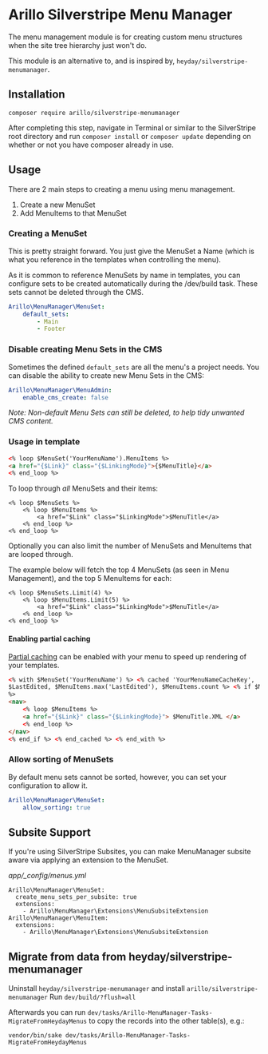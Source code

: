 # Arillo Silverstripe Menu Manager

The menu management module is for creating custom menu structures when the site
tree hierarchy just won't do.

This module is an alternative to, and is inspired by, `heyday/silverstripe-menumanager`.


## Installation

```
composer require arillo/silverstripe-menumanager
```

After completing this step, navigate in Terminal or similar to the SilverStripe
root directory and run `composer install` or `composer update` depending on
whether or not you have composer already in use.

## Usage

There are 2 main steps to creating a menu using menu management.

1. Create a new MenuSet
2. Add MenuItems to that MenuSet

### Creating a MenuSet

This is pretty straight forward. You just give the MenuSet a Name (which is what
you reference in the templates when controlling the menu).

As it is common to reference MenuSets by name in templates, you can configure
sets to be created automatically during the /dev/build task. These sets cannot
be deleted through the CMS.

```yaml
Arillo\MenuManager\MenuSet:
    default_sets:
        - Main
        - Footer
```

### Disable creating Menu Sets in the CMS

Sometimes the defined `default_sets` are all the menu's a project needs. You can
disable the ability to create new Menu Sets in the CMS:

```yml
Arillo\MenuManager\MenuAdmin:
    enable_cms_create: false
```

_Note: Non-default Menu Sets can still be deleted, to help tidy unwanted CMS
content._

### Usage in template

```html
<% loop $MenuSet('YourMenuName').MenuItems %>
<a href="{$Link}" class="{$LinkingMode}">{$MenuTitle}</a>
<% end_loop %>
```

To loop through _all_ MenuSets and their items:

    <% loop $MenuSets %>
    	<% loop $MenuItems %>
    		<a href="$Link" class="$LinkingMode">$MenuTitle</a>
    	<% end_loop %>
    <% end_loop %>

Optionally you can also limit the number of MenuSets and MenuItems that are looped through.

The example below will fetch the top 4 MenuSets (as seen in Menu Management), and the top 5 MenuItems for each:

    <% loop $MenuSets.Limit(4) %>
    	<% loop $MenuItems.Limit(5) %>
    		<a href="$Link" class="$LinkingMode">$MenuTitle</a>
    	<% end_loop %>
    <% end_loop %>

#### Enabling partial caching

[Partial caching](https://docs.silverstripe.org/en/4/developer_guides/performance/partial_caching/)
can be enabled with your menu to speed up rendering of your templates.

```html
<% with $MenuSet('YourMenuName') %> <% cached 'YourMenuNameCacheKey',
$LastEdited, $MenuItems.max('LastEdited'), $MenuItems.count %> <% if $MenuItems
%>
<nav>
    <% loop $MenuItems %>
    <a href="{$Link}" class="{$LinkingMode}"> $MenuTitle.XML </a>
    <% end_loop %>
</nav>
<% end_if %> <% end_cached %> <% end_with %>
```

### Allow sorting of MenuSets

By default menu sets cannot be sorted, however, you can set your configuration to allow it.

```yaml
Arillo\MenuManager\MenuSet:
    allow_sorting: true
```

## Subsite Support

If you're using SilverStripe Subsites, you can make MenuManager subsite aware
via applying an extension to the MenuSet.

_app/\_config/menus.yml_

```
Arillo\MenuManager\MenuSet:
  create_menu_sets_per_subsite: true
  extensions:
    - Arillo\MenuManager\Extensions\MenuSubsiteExtension
Arillo\MenuManager\MenuItem:
  extensions:
    - Arillo\MenuManager\Extensions\MenuSubsiteExtension
```

## Migrate from data from heyday/silverstripe-menumanager

Uninstall `heyday/silverstripe-menumanager` and install `arillo/silverstripe-menumanager`
Run `dev/build/?flush=all`

Afterwards you can run `dev/tasks/Arillo-MenuManager-Tasks-MigrateFromHeydayMenus` to copy the records into the other table(s), e.g.:

```
vendor/bin/sake dev/tasks/Arillo-MenuManager-Tasks-MigrateFromHeydayMenus
```